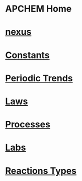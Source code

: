 # APCHEM Home 
# [nexus](./../nexus/)

# [Constants](./../constants/)
# [Periodic Trends](./../periodic-trends/)
# [Laws](./../laws/)
# [Processes](./../processes/)
# [Labs](./../labs/)
# [Reactions Types](./../reactions-types/)
